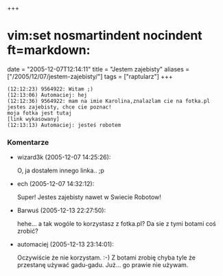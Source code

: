 +++
# vim:set nosmartindent nocindent ft=markdown:
date = "2005-12-07T12:14:11"
title = "Jestem zajebisty"
aliases = ["/2005/12/07/jestem-zajebisty/"]
tags = ["raptularz"]
+++


```
(12:12:23) 9564922: Witam ;)
(12:13:06) Automaciej: hej
(12:12:36) 9564922: mam na imie Karolina,znalazlam cie na fotka.pl
jestes zajebisty, chce cie poznac!
moja fotka jest tutaj
[link wykasowany]
(12:13:13) Automaciej: jesteś robotem
```

### Komentarze

* wizard3k (2005-12-07 14:25:26): <p>O, ja dostałem innego linka.. ;p</p>
* ech (2005-12-07 14:32:12): <p>Super! Jestes zajebisty nawet w Swiecie
  Robotow!</p>
* Barwuś (2005-12-13 22:27:50): <p>hehe... a tak wogóle to korzystasz z
  fotka.pl? Da sie z tymi botami coś zrobić?</p>
* automaciej (2005-12-13 23:14:01): <p>Oczywiście że nie korzystam. :-) Z botami
  zrobię chyba tyle że przestanę używać gadu-gadu. Już... go prawie nie
  używam.</p>
